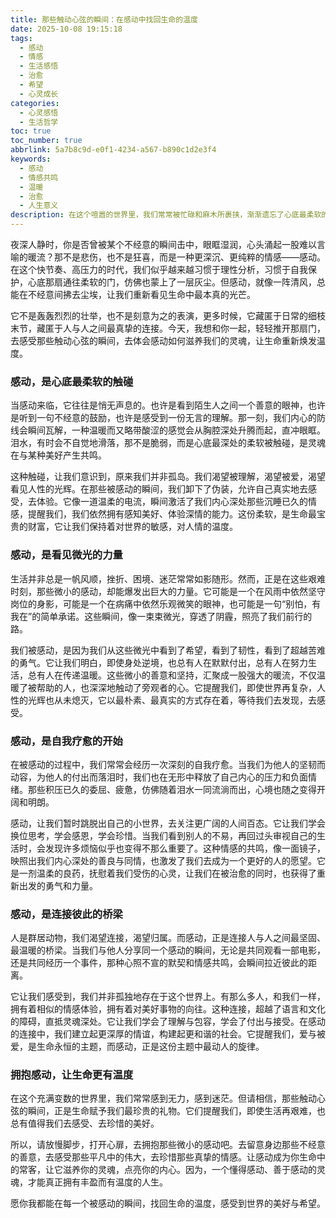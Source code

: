 ```yaml
---
title: 那些触动心弦的瞬间：在感动中找回生命的温度
date: 2025-10-08 19:15:18
tags:
  - 感动
  - 情感
  - 生活感悟
  - 治愈
  - 希望
  - 心灵成长
categories:
  - 心灵感悟
  - 生活哲学
toc: true
toc_number: true
abbrlink: 5a7b8c9d-e0f1-4234-a567-b890c1d2e3f4
keywords:
  - 感动
  - 情感共鸣
  - 温暖
  - 治愈
  - 人生意义
description: 在这个喧嚣的世界里，我们常常被忙碌和麻木所裹挟，渐渐遗忘了心底最柔软的触动。然而，总有一些瞬间，像一道微光，穿透层层迷雾，直抵我们内心深处，让我们热泪盈眶，让我们重新感受到生命的力量与美好。这篇文章，将带你一同探寻那些“感动”的真谛，感受它如何滋养我们的灵魂，点亮我们前行的路。
---
```


夜深人静时，你是否曾被某个不经意的瞬间击中，眼眶湿润，心头涌起一股难以言喻的暖流？那不是悲伤，也不是狂喜，而是一种更深沉、更纯粹的情感——感动。在这个快节奏、高压力的时代，我们似乎越来越习惯于理性分析，习惯于自我保护，心底那扇通往柔软的门，仿佛也蒙上了一层灰尘。但感动，就像一阵清风，总能在不经意间拂去尘埃，让我们重新看见生命中最本真的光芒。

它不是轰轰烈烈的壮举，也不是刻意为之的表演，更多时候，它藏匿于日常的细枝末节，藏匿于人与人之间最真挚的连接。今天，我想和你一起，轻轻推开那扇门，去感受那些触动心弦的瞬间，去体会感动如何滋养我们的灵魂，让生命重新焕发温度。

### 感动，是心底最柔软的触碰

当感动来临，它往往是悄无声息的。也许是看到陌生人之间一个善意的眼神，也许是听到一句不经意的鼓励，也许是感受到一份无言的理解。那一刻，我们内心的防线会瞬间瓦解，一种温暖而又略带酸涩的感觉会从胸腔深处升腾而起，直冲眼眶。泪水，有时会不自觉地滑落，那不是脆弱，而是心底最深处的柔软被触碰，是灵魂在与某种美好产生共鸣。

这种触碰，让我们意识到，原来我们并非孤岛。我们渴望被理解，渴望被爱，渴望看见人性的光辉。在那些被感动的瞬间，我们卸下了伪装，允许自己真实地去感受，去体验。它像一道温柔的电流，瞬间激活了我们内心深处那些沉睡已久的情感，提醒我们，我们依然拥有感知美好、体验深情的能力。这份柔软，是生命最宝贵的财富，它让我们保持着对世界的敏感，对人情的温度。

### 感动，是看见微光的力量

生活并非总是一帆风顺，挫折、困境、迷茫常常如影随形。然而，正是在这些艰难时刻，那些微小的感动，却能爆发出巨大的力量。它可能是一个在风雨中依然坚守岗位的身影，可能是一个在病痛中依然乐观微笑的眼神，也可能是一句“别怕，有我在”的简单承诺。这些瞬间，像一束束微光，穿透了阴霾，照亮了我们前行的路。

我们被感动，是因为我们从这些微光中看到了希望，看到了韧性，看到了超越苦难的勇气。它让我们明白，即使身处逆境，也总有人在默默付出，总有人在努力生活，总有人在传递温暖。这些微小的善意和坚持，汇聚成一股强大的暖流，不仅温暖了被帮助的人，也深深地触动了旁观者的心。它提醒我们，即使世界再复杂，人性的光辉也从未熄灭，它以最朴素、最真实的方式存在着，等待我们去发现，去感受。

### 感动，是自我疗愈的开始

在被感动的过程中，我们常常会经历一次深刻的自我疗愈。当我们为他人的坚韧而动容，为他人的付出而落泪时，我们也在无形中释放了自己内心的压力和负面情绪。那些积压已久的委屈、疲惫，仿佛随着泪水一同流淌而出，心境也随之变得开阔和明朗。

感动，让我们暂时跳脱出自己的小世界，去关注更广阔的人间百态。它让我们学会换位思考，学会感恩，学会珍惜。当我们看到别人的不易，再回过头审视自己的生活时，会发现许多烦恼似乎也变得不那么重要了。这种情感的共鸣，像一面镜子，映照出我们内心深处的善良与同情，也激发了我们去成为一个更好的人的愿望。它是一剂温柔的良药，抚慰着我们受伤的心灵，让我们在被治愈的同时，也获得了重新出发的勇气和力量。

### 感动，是连接彼此的桥梁

人是群居动物，我们渴望连接，渴望归属。而感动，正是连接人与人之间最坚固、最温暖的桥梁。当我们与他人分享同一个感动的瞬间，无论是共同观看一部电影，还是共同经历一个事件，那种心照不宣的默契和情感共鸣，会瞬间拉近彼此的距离。

它让我们感受到，我们并非孤独地存在于这个世界上。有那么多人，和我们一样，拥有着相似的情感体验，拥有着对美好事物的向往。这种连接，超越了语言和文化的障碍，直抵灵魂深处。它让我们学会了理解与包容，学会了付出与接受。在感动的连接中，我们建立起更深厚的情谊，构建起更和谐的社会。它提醒我们，爱与被爱，是生命永恒的主题，而感动，正是这份主题中最动人的旋律。

### 拥抱感动，让生命更有温度

在这个充满变数的世界里，我们常常感到无力，感到迷茫。但请相信，那些触动心弦的瞬间，正是生命赋予我们最珍贵的礼物。它们提醒我们，即使生活再艰难，也总有值得我们去感受、去珍惜的美好。

所以，请放慢脚步，打开心扉，去拥抱那些微小的感动吧。去留意身边那些不经意的善意，去感受那些平凡中的伟大，去珍惜那些真挚的情感。让感动成为你生命中的常客，让它滋养你的灵魂，点亮你的内心。因为，一个懂得感动、善于感动的灵魂，才能真正拥有丰盈而有温度的人生。

愿你我都能在每一个被感动的瞬间，找回生命的温度，感受到世界的美好与希望。